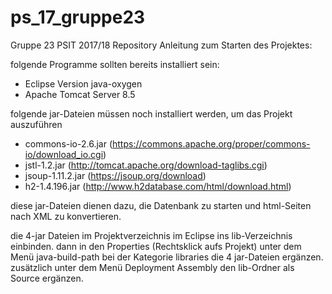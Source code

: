 # ps_17_gruppe23
Gruppe 23 PSIT 2017/18 Repository
Anleitung zum Starten des Projektes:

folgende Programme sollten bereits installiert sein:
- Eclipse Version java-oxygen
- Apache Tomcat Server 8.5

folgende jar-Dateien müssen noch installiert werden, um das Projekt auszuführen
- commons-io-2.6.jar (https://commons.apache.org/proper/commons-io/download_io.cgi)
- jstl-1.2.jar (http://tomcat.apache.org/download-taglibs.cgi)
- jsoup-1.11.2.jar (https://jsoup.org/download)
- h2-1.4.196.jar (http://www.h2database.com/html/download.html)

diese jar-Dateien dienen dazu, die Datenbank zu starten und html-Seiten nach XML zu konvertieren.

die 4-jar Dateien im Projektverzeichnis im Eclipse ins lib-Verzeichnis einbinden.
dann in den Properties (Rechtsklick aufs Projekt) unter dem Menü java-build-path bei der Kategorie libraries die 4 jar-Dateien ergänzen. 
zusätzlich unter dem Menü Deployment Assembly den lib-Ordner als Source ergänzen.
